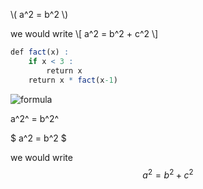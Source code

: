 <script type="text/javascript"
        src="https://cdnjs.cloudflare.com/ajax/libs/mathjax/2.7.0/MathJax.js?config=TeX-AMS_CHTML"></script>
<script type="text/x-mathjax-config">
MathJax.Hub.Config({
tex2jax: {
inlineMath: [['$','$'], ['\\(','\\)']],
processEscapes: true},
jax: ["input/TeX","input/MathML","input/AsciiMath","output/CommonHTML"],
extensions: ["tex2jax.js","mml2jax.js","asciimath2jax.js","MathMenu.js","MathZoom.js","AssistiveMML.js", "[Contrib]/a11y/accessibility-menu.js"],
TeX: {
extensions: ["AMSmath.js","AMSsymbols.js","noErrors.js","noUndefined.js"],
equationNumbers: {
autoNumber: "AMS"
}
}
});
</script>

\\( a^2 = b^2 \\)

we would write \\[ a^2 = b^2 + c^2 \\]

[comment]: # (This actually is the most platform independent comment)

```r
def fact(x) :
	if x < 3 :
		return x
	return x * fact(x-1)
```

![formula](https://render.githubusercontent.com/render/math?math=e^{i\pi}=-1)

a^2^ = b^2^

$ a^2 = b^2 $

we would write $$ a^2 = b^2 + c^2 $$



